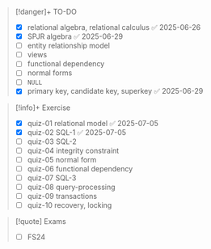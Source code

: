 > [!danger]+ TO-DO
> - [x] relational algebra, relational calculus ✅ 2025-06-26
> - [x] SPJR algebra ✅ 2025-06-29
> - [ ] entity relationship model
> - [ ] views
> - [ ] functional dependency
> - [ ] normal forms
> - [ ] `NULL`
> - [x] primary key, candidate key, superkey ✅ 2025-06-29

> [!info]+ Exercise
> - [x] quiz-01 relational model ✅ 2025-07-05
> - [x] quiz-02 SQL-1 ✅ 2025-07-05
> - [ ] quiz-03 SQL-2
> - [ ] quiz-04 integrity constraint
> - [ ] quiz-05 normal form
> - [ ] quiz-06 functional dependency
> - [ ] quiz-07 SQL-3
> - [ ] quiz-08 query-processing
> - [ ] quiz-09 transactions
> - [ ] quiz-10 recovery, locking

> [!quote] Exams
> - [ ] FS24
> 

